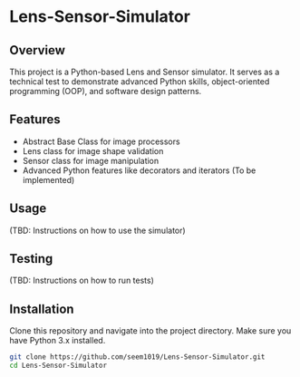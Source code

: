 # Lens-Sensor-Simulator

## Overview
This project is a Python-based Lens and Sensor simulator. It serves as a technical test to demonstrate advanced Python skills, object-oriented programming (OOP), and software design patterns.

## Features
- Abstract Base Class for image processors
- Lens class for image shape validation
- Sensor class for image manipulation
- Advanced Python features like decorators and iterators (To be implemented)

## Usage
(TBD: Instructions on how to use the simulator)

## Testing
(TBD: Instructions on how to run tests)

## Installation
Clone this repository and navigate into the project directory. Make sure you have Python 3.x installed.

```bash
git clone https://github.com/seem1019/Lens-Sensor-Simulator.git
cd Lens-Sensor-Simulator


